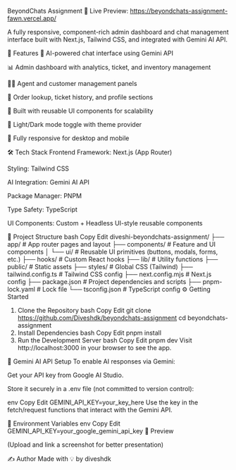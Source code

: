 BeyondChats Assignment
🚀 Live Preview: https://beyondchats-assignment-fawn.vercel.app/

A fully responsive, component-rich admin dashboard and chat management interface built with Next.js, Tailwind CSS, and integrated with Gemini AI API.

📌 Features
💬 AI-powered chat interface using Gemini API

📊 Admin dashboard with analytics, ticket, and inventory management

🧑‍💼 Agent and customer management panels

🧾 Order lookup, ticket history, and profile sections

🎨 Built with reusable UI components for scalability

🌙 Light/Dark mode toggle with theme provider

📱 Fully responsive for desktop and mobile

🛠 Tech Stack
Frontend Framework: Next.js (App Router)

Styling: Tailwind CSS

AI Integration: Gemini AI API

Package Manager: PNPM

Type Safety: TypeScript

UI Components: Custom + Headless UI-style reusable components

📁 Project Structure
bash
Copy
Edit
diveshi-beyondchats-assignment/
├── app/                   # App router pages and layout
├── components/            # Feature and UI components
│   └── ui/                # Reusable UI primitives (buttons, modals, forms, etc.)
├── hooks/                 # Custom React hooks
├── lib/                   # Utility functions
├── public/                # Static assets
├── styles/                # Global CSS (Tailwind)
├── tailwind.config.ts     # Tailwind CSS config
├── next.config.mjs        # Next.js config
├── package.json           # Project dependencies and scripts
├── pnpm-lock.yaml         # Lock file
└── tsconfig.json          # TypeScript config
⚙️ Getting Started
1. Clone the Repository
bash
Copy
Edit
git clone https://github.com/Diveshdk/beyondchats-assignment
cd beyondchats-assignment
2. Install Dependencies
bash
Copy
Edit
pnpm install
3. Run the Development Server
bash
Copy
Edit
pnpm dev
Visit http://localhost:3000 in your browser to see the app.

🧪 Gemini AI API Setup
To enable AI responses via Gemini:

Get your API key from Google AI Studio.

Store it securely in a .env file (not committed to version control):

env
Copy
Edit
GEMINI_API_KEY=your_key_here
Use the key in the fetch/request functions that interact with the Gemini API.

🔐 Environment Variables
env
Copy
Edit
GEMINI_API_KEY=your_google_gemini_api_key
📸 Preview

(Upload and link a screenshot for better presentation)

✍️ Author
Made with 💡 by diveshdk

